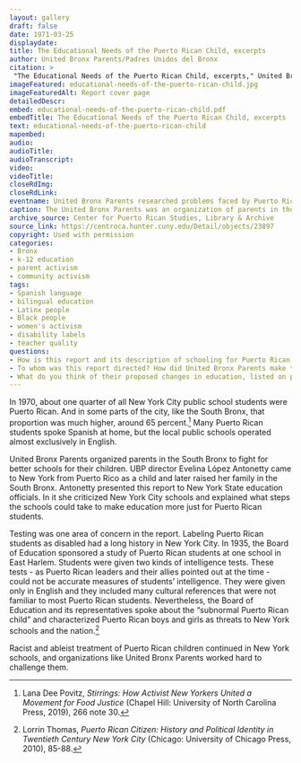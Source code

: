 ```yaml
--- 
layout: gallery
draft: false
date: 1971-03-25
displaydate: 
title: The Educational Needs of the Puerto Rican Child, excerpts
author: United Bronx Parents/Padres Unidos del Bronx
citation: >
 "The Educational Needs of the Puerto Rican Child, excerpts," United Bronx Parents/Padres Unidos del Bronx, in New York City Civil Rights History Project, Accessed: [Month Day, Year], https://nyccivilrightshistory.org/gallery/educational-needs-of-the-puerto-rican-child.
imageFeatured: educational-needs-of-the-puerto-rican-child.jpg
imageFeaturedAlt: Report cover page
detailedDescr: 
embed: educational-needs-of-the-puerto-rican-child.pdf
embedTitle: The Educational Needs of the Puerto Rican Child, excerpts
text: educational-needs-of-the-puerto-rican-child
mapembed: 
audio: 
audioTitle: 
audioTranscript: 
video: 
videoTitle: 
closeRdImg: 
closeRdLink: 
eventname: United Bronx Parents researched problems faced by Puerto Rican students in Bronx schools.
caption: The United Bronx Parents was an organization of parents in the South Bronx. Many members of the organization were Puerto Rican and Black New Yorkers whose children attended local public schools and were concerned about the quality of education they received there.
archive_source: Center for Puerto Rican Studies, Library & Archive
source_link: https://centroca.hunter.cuny.edu/Detail/objects/23897
copyright: Used with permission
categories: 
- Bronx
- k-12 education
- parent activism
- community activism
tags: 
- Spanish language
- bilingual education
- Latinx people
- Black people
- women's activism 
- disability labels
- teacher quality
questions:
- How is this report and its description of schooling for Puerto Rican students in the South Bronx in the 1970s similar to or different from the description [Toni Cade Bambara’s description of Puerto Rican students going to school in Harlem in the 1940s](../topics/black-latina-women/united-bronx-parents/puerto-ricans)? What seems to have continued? What seems to have changed? 
- To whom was this report directed? How did United Bronx Parents make their argument? How did they use language to convince their audience? 
- What do you think of their proposed changes in education, listed on p. 7 and 8. Are these changes still needed or relevant today?
--- 
```


In 1970, about one quarter of all New York City public school students were Puerto Rican. And in some parts of the city, like the South Bronx, that proportion was much higher, around 65 percent.[^1] Many Puerto Rican students spoke Spanish at home, but the local public schools operated almost exclusively in English.

United Bronx Parents organized parents in the South Bronx to fight for better schools for their children. UBP director Evelina López Antonetty came to New York from Puerto Rico as a child and later raised her family in the South Bronx. Antonetty presented this report to New York State education officials. In it she criticized New York City schools and explained what steps the schools could take to make education more just for Puerto Rican students.

Testing was one area of concern in the report. Labeling Puerto Rican students as disabled had a long history in New York City. In 1935, the Board of Education sponsored a study of Puerto Rican students at one school in East Harlem. Students were given two kinds of intelligence tests. These tests - as Puerto Rican leaders and their allies pointed out at the time - could not be accurate measures of students’ intelligence. They were given only in English and they included many cultural references that were not familiar to most Puerto Rican students. Nevertheless, the Board of Education and its representatives spoke about the “subnormal Puerto Rican child” and characterized Puerto Rican boys and girls as threats to New York schools and the nation.[^2]

Racist and ableist treatment of Puerto Rican children continued in New York schools, and organizations like United Bronx Parents worked hard to challenge them.

[^1]: Lana Dee Povitz, *Stirrings: How Activist New Yorkers United a Movement for Food Justice* (Chapel Hill: University of North Carolina Press, 2019), 266 note 30.

[^2]: Lorrin Thomas, *Puerto Rican Citizen: History and Political Identity in Twentieth Century New York City* (Chicago: University of Chicago Press, 2010), 85-88.
